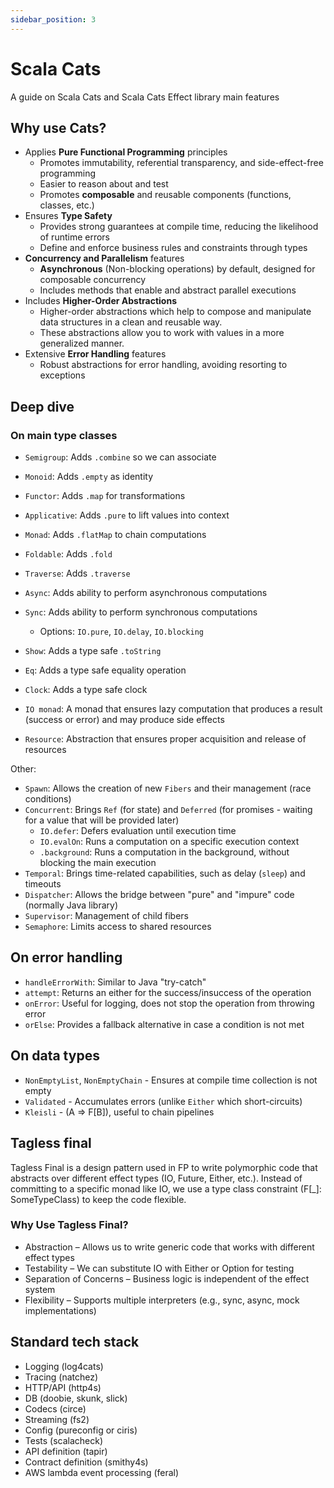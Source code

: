 ```yaml
---
sidebar_position: 3
---
```


# Scala Cats

A guide on Scala Cats and Scala Cats Effect library main features

## Why use Cats?

- Applies **Pure Functional Programming** principles
  - Promotes immutability, referential transparency, and side-effect-free programming
  - Easier to reason about and test
  - Promotes **composable** and reusable components (functions, classes, etc.)
- Ensures **Type Safety**
  - Provides strong guarantees at compile time, reducing the likelihood of runtime errors
  - Define and enforce business rules and constraints through types
- **Concurrency and Parallelism** features
  - **Asynchronous** (Non-blocking operations) by default, designed for composable concurrency
  - Includes methods that enable and abstract parallel executions 
- Includes **Higher-Order Abstractions**
  - Higher-order abstractions which help to compose and manipulate data structures in a clean and reusable way. 
  - These abstractions allow you to work with values in a more generalized manner.
- Extensive **Error Handling** features
  - Robust abstractions for error handling, avoiding resorting to exceptions

## Deep dive

### On main type classes

- `Semigroup`: Adds `.combine` so we can associate
- `Monoid`: Adds `.empty` as identity
- `Functor`: Adds `.map` for transformations
- `Applicative`: Adds `.pure` to lift values into context
- `Monad`: Adds `.flatMap` to chain computations
- `Foldable`: Adds `.fold` 
- `Traverse`: Adds `.traverse`
- `Async`: Adds ability to perform asynchronous computations
- `Sync`: Adds ability to perform synchronous computations
  - Options: `IO.pure`, `IO.delay`, `IO.blocking`

- `Show`: Adds a type safe `.toString`
- `Eq`: Adds a type safe equality operation
- `Clock`: Adds a type safe clock

- `IO monad`: A monad that ensures lazy computation that produces a result (success or error) and may produce side effects
- `Resource`: Abstraction that ensures proper acquisition and release of resources

Other:
- `Spawn`: Allows the creation of new `Fibers` and their management (race conditions)
- `Concurrent`: Brings `Ref` (for state) and `Deferred` (for promises - waiting for a value that will be provided later)
  - `IO.defer`: Defers evaluation until execution time
  - `IO.evalOn`: Runs a computation on a specific execution context
  - `.background`: Runs a computation in the background, without blocking the main execution
- `Temporal`: Brings time-related capabilities, such as delay (`sleep`) and timeouts
- `Dispatcher`: Allows the bridge between "pure" and "impure" code (normally Java library)
- `Supervisor`: Management of child fibers
- `Semaphore`: Limits access to shared resources

## On error handling

- `handleErrorWith`: Similar to Java "try-catch"
- `attempt`: Returns an either for the success/insuccess of the operation
- `onError`: Useful for logging, does not stop the operation from throwing error
- `orElse`: Provides a fallback alternative in case a condition is not met

## On data types

- `NonEmptyList`, `NonEmptyChain` - Ensures at compile time collection is not empty
- `Validated` - Accumulates errors (unlike `Either` which short-circuits)
- `Kleisli` - (A => F[B]), useful to chain pipelines

## Tagless final

Tagless Final is a design pattern used in FP to write polymorphic code that abstracts over different effect types 
(IO, Future, Either, etc.).
Instead of committing to a specific monad like IO, we use a type class constraint (F[_]: SomeTypeClass) 
to keep the code flexible.

### Why Use Tagless Final?

- Abstraction – Allows us to write generic code that works with different effect types
- Testability – We can substitute IO with Either or Option for testing
- Separation of Concerns – Business logic is independent of the effect system
- Flexibility – Supports multiple interpreters (e.g., sync, async, mock implementations)

## Standard tech stack

- Logging (log4cats)
- Tracing (natchez)
- HTTP/API (http4s)
- DB (doobie, skunk, slick)
- Codecs (circe)
- Streaming (fs2)
- Config (pureconfig or ciris)
- Tests (scalacheck)
- API definition (tapir)
- Contract definition (smithy4s)
- AWS lambda event processing (feral)
